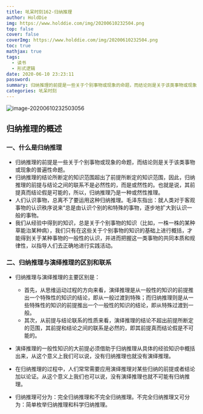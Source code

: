 ```yaml
---
title: 吼呆时刻162-归纳推理
author: HoldDie
img: https://www.holddie.com/img/20200610232504.png
top: false
cover: false
coverImg: https://www.holddie.com/img/20200610232504.png
toc: true
mathjax: true
tags:
  - 读书
  - 形式逻辑
date: 2020-06-10 23:23:11
password:
summary: 归纳推理的前提是一些关于个别事物或现象的命题，而结论则是关于该类事物或现象的普遍性命题。
categories: 吼呆时刻
---
```


![image-20200610232503056](https://www.holddie.com/img/20200610232504.png)

## 归纳推理的概述

### 一、什么是归纳推理

- 归纳推理的前提是一些关于个别事物或现象的命题，而结论则是关于该类事物或现象的普遍性命题。
- 归纳推理的结论所断定的知识范围超出了前提所断定的知识范围，因此，归纳推理的前提与结论之间的联系不是必然性的，而是或然性的。也就是说，其前提真而结论假是可能的，所以，归纳推理乃是一种或然性推理。
- 人们认识事物，总离不了要运用这种归纳推理。毛泽东指出：就人类对于客观事物的认识秩序说来“总是由认识个别的和特殊的事物，逐步地扩大到认识一般的事物。
- 我们从经验中得到的知识，总是关于个别事物的知识（比如，一株一株的某种草能治某种病），我们只有在这些关于个别事物的知识的基础上进行概括，才能得到关于某种事物的一般性的认识，并进而把握这一类事物的共同本质和规律性，以指导人们去正确地进行实践活动。

### 二、归纳推理与演绎推理的区别和联系

- 归纳推理与演绎推理的主要区别是：

	- 首先，从思维运动过程的方向来看，演绎推理是从一般性的知识的前提推出一个特殊性的知识的结论，即从一般过渡到特殊；而归纳推理则是从一些特殊性的知识的前提推出一个一般性的知识的结论，即从特殊过渡到一般。
	- 其次，从前提与结论联系的性质来看，演绎推理的结论不超出前提所断定的范围，其前提和结论之间的联系是必然的，即其前提真而结论假是不可能的。

- 演绎推理的一般性知识的大前提必须借助于归纳推理从具体的经验知识中概括出来，从这个意义上我们可以说，没有归纳推理也就没有演绎推理。
- 在归纳推理的过程中，人们常常需要应用演绎推理对某些归纳的前提或者结论加以论证。从这个意义上我们也可以说，没有演绎推理也就不可能有归纳推理。
- 归纳推理可分为：完全归纳推理和不完全归纳推理。不完全归纳推理又可分为：简单枚举归纳推理和科学归纳推理。
